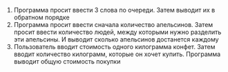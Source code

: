 1. Программа просит ввести 3 слова по очереди. Затем выводит их в обратном порядке
2. Программа просит ввести сначала количество апельсинов. Затем просит ввести количество людей, между которыми нужно разделить эти апельсины. И выводит сколько апельсинов достанется каждому
3. Пользователь вводит стоимость одного килограмма конфет. Затем вводит количество килограмм, которые он хочет купить. Программа выводит общую стоимость покупки
